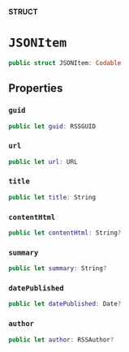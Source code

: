 **STRUCT**

# `JSONItem`

```swift
public struct JSONItem: Codable
```

## Properties
### `guid`

```swift
public let guid: RSSGUID
```

### `url`

```swift
public let url: URL
```

### `title`

```swift
public let title: String
```

### `contentHtml`

```swift
public let contentHtml: String?
```

### `summary`

```swift
public let summary: String?
```

### `datePublished`

```swift
public let datePublished: Date?
```

### `author`

```swift
public let author: RSSAuthor?
```
